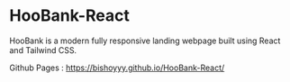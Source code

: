 # HooBank-React
HooBank is a modern fully responsive landing webpage built using React and Tailwind CSS.

Github Pages : https://bishoyyy.github.io/HooBank-React/
